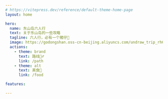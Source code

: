 ```yaml
---
# https://vitepress.dev/reference/default-theme-home-page
layout: home

hero:
  name: 东山岛六人行
  text: 关于东山岛的一些攻略
  tagline: 六人行，必有一个猪仔🐷
  image: https://godongshan.oss-cn-beijing.aliyuncs.com/undraw_trip_rh66.svg
  actions:
    - theme: brand
      text: 路线🚶‍♂️
      link: /path
    - theme: alt 
      text: 美食🍲
      link: /food

features:

---
```


